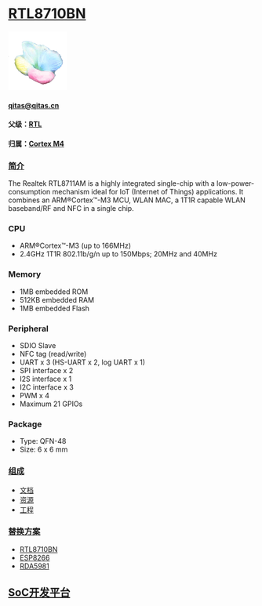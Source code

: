 ﻿# [RTL8710BN](https://github.com/sochub/RTL8710BN) 
[![sites](SoC/qitas.png)](http://www.qitas.cn) 
####  qitas@qitas.cn
#### 父级：[RTL](https://github.com/sochub/RTL)
#### 归属：[Cortex M4](https://github.com/sochub/CM4) 

### [简介](https://github.com/sochub/RTL8710BN/wiki)

The Realtek RTL8711AM is a highly integrated single-chip with a low-power-consumption mechanism ideal for IoT (Internet of Things) applications. It combines an ARM®Cortex™-M3 MCU, WLAN MAC, a 1T1R capable WLAN baseband/RF and NFC in a single chip.


### CPU
* ARM®Cortex™-M3 (up to 166MHz)
* 2.4GHz 1T1R 802.11b/g/n up to 150Mbps; 20MHz and 40MHz

### Memory
* 1MB embedded ROM
* 512KB embedded RAM
* 1MB embedded Flash

### Peripheral

* SDIO Slave
* NFC tag (read/write)
* UART x 3 (HS-UART x 2, log UART x 1)
* SPI interface x 2
* I2S interface x 1
* I2C interface x 3
* PWM x 4
* Maximum 21 GPIOs

### Package

* Type: QFN-48
* Size: 6 x 6 mm

### [组成](https://github.com/sochub/RTL8710BN)

- [文档](docs/)
- [资源](src/)
- [工程](project/)

### [替换方案](https://github.com/sochub/RTL8710BN)

- [RTL8710BN](https://github.com/sochub/RTL8710BN) 
- [ESP8266](https://github.com/sochub/ESP8266) 
- [RDA5981](https://github.com/sochub/RDA5981) 

##  [SoC开发平台](http://www.qitas.cn)  
